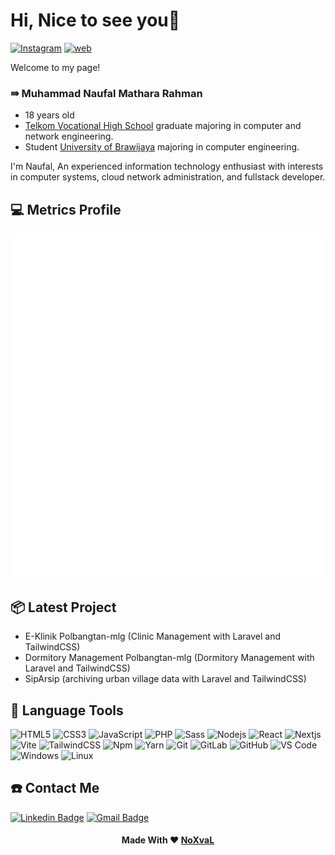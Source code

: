 # Hi, Nice to see you👋

[![Instagram](https://img.shields.io/badge/aathrr.-%23E4405F.svg?label=&logo=instagram&style=flat-square&logoColor=ffffff)](https://www.instagram.com/aathrr._/)
[![web](https://img.shields.io/badge/%F0%9F%8C%90-noxval.biz.id-blue)](https://noxval.biz.id)

Welcome to my page! <br>

### ⇛ Muhammad Naufal Mathara Rahman
- 18 years old
- [Telkom Vocational High School](https://smktelkom-mlg.sch.id/p/profil-sekolah.html) graduate majoring in computer and network engineering.
- Student [University of Brawijaya](https://www.linkedin.com/school/universitas-brawijaya/about/) majoring in computer engineering.

I'm Naufal, An experienced information technology enthusiast with interests in computer systems, cloud network administration, and fullstack developer.

## 💻 Metrics Profile
![Metrics](https://raw.githubusercontent.com/BangNopall/BangNopall/main/github-metrics.svg)

## 📦 Latest Project
- E-Klinik Polbangtan-mlg (Clinic Management  with Laravel and TailwindCSS)
- Dormitory Management Polbangtan-mlg (Dormitory Management with Laravel and TailwindCSS)
- SipArsip (archiving urban village data with Laravel and TailwindCSS)

## 🔨 Language Tools
![HTML5](https://img.shields.io/badge/-HTML5-%23E44D27?style=flat-square&logo=html5&logoColor=ffffff)
![CSS3](https://img.shields.io/badge/-CSS3-%231572B6?style=flat-square&logo=css3)
![JavaScript](https://img.shields.io/badge/-JavaScript-%23F7DF1C?style=flat-square&logo=javascript&logoColor=000000&labelColor=%23F7DF1C&color=%23FFCE5A)
![PHP](https://img.shields.io/badge/-php-%23777BB4.svg?style=flat-square&logo=php&logoColor=white)
![Sass](https://img.shields.io/badge/-Sass-%23CC6699?style=flat-square&logo=sass&logoColor=ffffff)
![Nodejs](https://img.shields.io/badge/-Node-339933?style=flat-square&logo=Node.js&logoColor=ffffff)
![React](https://img.shields.io/badge/-React-61DAFB?style=flat-square&logo=react&logoColor=ffffff)
![Nextjs](https://img.shields.io/badge/-Next-black?style=flat-square&logo=next.js&logoColor=white)
![Vite](https://img.shields.io/badge/-Vite-B73BFE?style=flat-square&logo=vite&logoColor=FFD62E)
![TailwindCSS](https://img.shields.io/badge/-TailwindCSS-%2338B2AC.svg?style=flat-square&logo=tailwind-css&logoColor=white)
![Npm](https://img.shields.io/badge/-npm-CB3837?style=flat-square&logo=npm)
![Yarn](https://img.shields.io/badge/-yarn-%232C8EBB.svg?style=flat-square&logo=yarn&logoColor=white)
![Git](https://img.shields.io/badge/-Git-%23F05032?style=flat-square&logo=git&logoColor=%23ffffff)
![GitLab](https://img.shields.io/badge/-Gitlab-%23181717.svg?style=flat-square&logo=gitlab&logoColor=white)
![GitHub](https://img.shields.io/badge/-GitHub-181717?style=flat-square&logo=github)
![VS Code](http://img.shields.io/badge/-VS%20Code-007ACC?style=flat-square&logo=visual-studio-code&logoColor=ffffff)
![Windows](http://img.shields.io/badge/-Windows-0078D6?style=flat-square&logo=windows&logoColor=ffffff)
![Linux](https://img.shields.io/badge/Linux-FCC624?style=flat-square&logo=linux&logoColor=black)

## ☎️ Contact Me
[![Linkedin Badge](https://img.shields.io/badge/-LinkedIn-blue?style=flat-square&logo=Linkedin&logoColor=white&link=https://www.linkedin.com/public-profile/in/muhammad-naufal-mathara-rahman/)](https://www.linkedin.com/public-profile/in/muhammad-naufal-mathara-rahman/)
[![Gmail Badge](https://img.shields.io/badge/-noxvalproject@gmail.com-c14438?style=flat-square&logo=Gmail&logoColor=white&link=mailto:noxvalproject@gmail.com)](mailto:noxvalproject@gmail.com)

<h4 align="center">Made With &#10084;&#65039; <a href="https://instagram.com/aathrr._/">NoXvaL</a>

